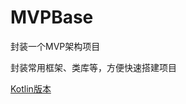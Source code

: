 # MVPBase
封装一个MVP架构项目

封装常用框架、类库等，方便快速搭建项目

[Kotlin版本](https://github.com/lichenming0516/MVPBase/tree/kotlin)
